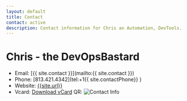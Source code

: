 ```yaml
---
layout: default
title: Contact
contact: active
description: Contact information for Chris an Automation, DevTools.
---
```


# Chris - the DevOpsBastard

- Email: [{{ site.contact }}](mailto:{{ site.contact }})
- Phone: [813.421.4342](tel:+1{{ site.contactPhone}} )
- Website: [{{site.url}}]({{site.url}})
- Vcard: [Download vCard]({{site.url}}/Files/contact/vCard.vcf)
QR: ![Contact Info]({{site.url}}/Files/contact/QR.png)
